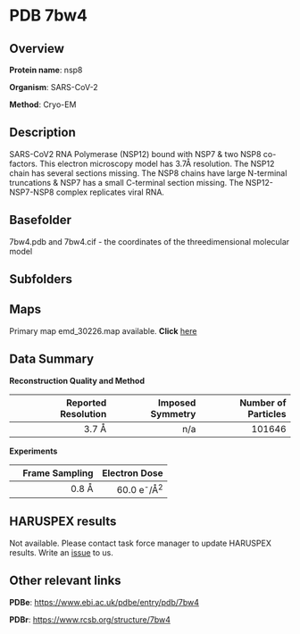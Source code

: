# PDB 7bw4

## Overview

**Protein name**: nsp8

**Organism**: SARS-CoV-2

**Method**: Cryo-EM

## Description

SARS-CoV2 RNA Polymerase (NSP12) bound with NSP7 & two NSP8 co-factors. This electron microscopy model has 3.7Å resolution. The NSP12 chain has several sections missing. The NSP8 chains have large N-terminal truncations & NSP7 has a small C-terminal section missing. The NSP12-NSP7-NSP8 complex replicates viral RNA.

## Basefolder

7bw4.pdb and 7bw4.cif - the coordinates of the threedimensional molecular model

## Subfolders









## Maps

Primary map emd_30226.map available. **Click** [here](http://ftp.wwpdb.org/pub/emdb/structures/EMD-30226/map/) 

## Data Summary
**Reconstruction Quality and Method**

|   | Reported Resolution | Imposed Symmetry | Number of Particles |
|---|-------------:|----------------:|--------------:|
|   |3.7 Å|n/a|101646|

**Experiments**

|   | Frame Sampling | Electron Dose |
|---|-------------:|----------------:|
|   |0.8 Å|60.0 e<sup>-</sup>/Å<sup>2</sup>|

## HARUSPEX results

Not available. Please contact task force manager to update HARUSPEX results. Write an [issue](https://github.com/thorn-lab/coronavirus_structural_task_force/issues) to us.

## Other relevant links 
**PDBe**:  https://www.ebi.ac.uk/pdbe/entry/pdb/7bw4
 
**PDBr**: https://www.rcsb.org/structure/7bw4 
